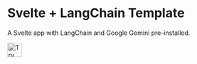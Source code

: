 # Svelte + LangChain Template

A Svelte app with LangChain and Google Gemini pre-installed.

<a href="https://idx.google.com/new?template=https://github.com/noshimorimoshi/svelte-sveltekit-langchain/tree/main/svelte-langchain">
  <img height="32" alt="Try in IDX" src="https://cdn.idx.dev/btn/try_dark_32.svg">
</a>
